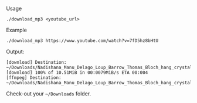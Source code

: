 Usage

`./download_mp3 <youtube_url>`

Example

```
./download_mp3 https://www.youtube.com/watch?v=7fD5hz8bHtU
```

Output:

```
[download] Destination: ~/Downloads/Nadishana_Manu_Delago_Loup_Barrow_Thomas_Bloch_hang_crystal_organ_LOCUS_SOLUS_Orchestra.webm
[download] 100% of 10.51MiB in 00:0079MiB/s ETA 00:004
[ffmpeg] Destination: ~/Downloads/Nadishana_Manu_Delago_Loup_Barrow_Thomas_Bloch_hang_crystal_organ_LOCUS_SOLUS_Orchestra.mp3
```

Check-out your `~/Downloads` folder.